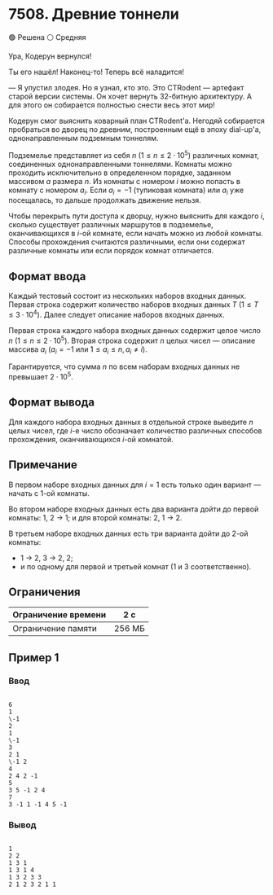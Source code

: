 # 7508. Древние тоннели

🟢 Решена ⚪ Средняя

Ура, Кодерун вернулся!

Ты его нашёл! Наконец-то! Теперь всё наладится!

— Я упустил злодея. Но я узнал, кто это. Это CTRodent — артефакт старой версии системы. Он хочет вернуть 32-битную архитектуру. А для этого он собирается полностью снести весь этот мир!

Кодерун смог выяснить коварный план CTRodent'а. Негодяй собирается пробраться во дворец по древним, построенным ещё в эпоху dial-up'а, однонаправленным подземным тоннелям.

Подземелье представляет из себя $n$ ($1 \le n \le 2 \cdot 10^5$) различных комнат, соединенных однонаправленными тоннелями. Комнаты можно проходить исключительно в определенном порядке, заданном массивом $a$ размера $n$. Из комнаты с номером $i$ можно попасть в комнату с номером $a_i$. Если $a_i = -1$ (тупиковая комната) или $a_i$ уже посещалась, то дальше продолжать движение нельзя.

Чтобы перекрыть пути доступа к дворцу, нужно выяснить для каждого $i$, сколько существует различных маршрутов в подземелье, оканчивающихся в $i$-ой комнате, если начать можно из любой комнаты. Способы прохождения считаются различными, если они содержат различные комнаты или если порядок комнат отличается.

## Формат ввода

Каждый тестовый состоит из нескольких наборов входных данных. Первая строка содержит количество наборов входных данных $T$ ($1 \le T \le 3 \cdot 10^4$). Далее следует описание наборов входных данных.

Первая строка каждого набора входных данных содержит целое число $n$ ($1 \le n \le 2 \cdot 10^5$).
Вторая строка содержит $n$ целых чисел — описание массива $a_i$ ($a_i = -1$ или $1 \le a_i \le n, a_i \neq i$).

Гарантируется, что сумма $n$ по всем наборам входных данных не превышает $2 \cdot 10^5$.

## Формат вывода

Для каждого набора входных данных в отдельной строке выведите $n$ целых чисел, где $i$-е число обозначает количество различных способов прохождения, оканчивающихся $i$-ой комнатой.

## Примечание

В первом наборе входных данных для $i = 1$ есть только один вариант — начать с 1-ой комнаты.

Во втором наборе входных данных есть два варианта дойти до первой комнаты: 1, 2 -> 1; и для второй комнаты: 2, 1 -> 2.

В третьем наборе входных данных есть три варианта дойти до 2-ой комнаты:
* 1 -> 2, 3 -> 2, 2;
* и по одному для первой и третьей комнат (1 и 3 соответственно).

## Ограничения

Ограничение времени | 2 с
---|---
Ограничение памяти | 256 МБ

## Пример 1

### Ввод
```

6
1
\-1
2
1
\-1
3
2 1
\-1 2
4
2 4 2 -1
5
3 5 -1 2 4
7
3 -1 1 -1 4 5 -1

```

### Вывод
```

1
2 2
1 3 1
1 3 1 4
1 3 2 3 3
2 1 2 3 2 1 1

```
